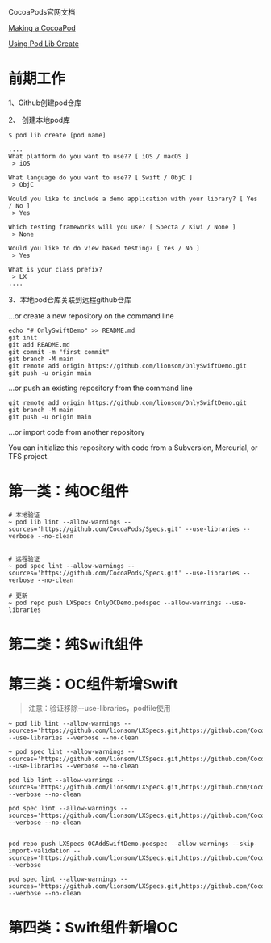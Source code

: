 CocoaPods官网文档

[Making a CocoaPod](https://guides.cocoapods.org/making/making-a-cocoapod.html)

[Using Pod Lib Create](https://guides.cocoapods.org/making/using-pod-lib-create)



# 前期工作

1、Github创建pod仓库



2、 创建本地pod库

```shell
$ pod lib create [pod name]

....
What platform do you want to use?? [ iOS / macOS ]
 > iOS

What language do you want to use?? [ Swift / ObjC ]
 > ObjC

Would you like to include a demo application with your library? [ Yes / No ]
 > Yes

Which testing frameworks will you use? [ Specta / Kiwi / None ]
 > None

Would you like to do view based testing? [ Yes / No ]
 > Yes

What is your class prefix?
 > LX
....
```



3、本地pod仓库关联到远程github仓库

...or create a new repository on the command line

```
echo "# OnlySwiftDemo" >> README.md
git init
git add README.md
git commit -m "first commit"
git branch -M main
git remote add origin https://github.com/lionsom/OnlySwiftDemo.git
git push -u origin main
```

…or push an existing repository from the command line

```
git remote add origin https://github.com/lionsom/OnlySwiftDemo.git
git branch -M main
git push -u origin main
```

…or import code from another repository

You can initialize this repository with code from a Subversion, Mercurial, or TFS project.



# 第一类：纯OC组件

```shell
# 本地验证
~ pod lib lint --allow-warnings --sources='https://github.com/CocoaPods/Specs.git' --use-libraries --verbose --no-clean


# 远程验证
~ pod spec lint --allow-warnings --sources='https://github.com/CocoaPods/Specs.git' --use-libraries --verbose --no-clean

# 更新
~ pod repo push LXSpecs OnlyOCDemo.podspec --allow-warnings --use-libraries
```



# 第二类：纯Swift组件





# 第三类：OC组件新增Swift

> 注意：验证移除--use-libraries，podfile使用

```
~ pod lib lint --allow-warnings --sources='https://github.com/lionsom/LXSpecs.git,https://github.com/CocoaPods/Specs.git' --use-libraries --verbose --no-clean

~ pod spec lint --allow-warnings --sources='https://github.com/lionsom/LXSpecs.git,https://github.com/CocoaPods/Specs.git' --use-libraries --verbose --no-clean

pod lib lint --allow-warnings --sources='https://github.com/lionsom/LXSpecs.git,https://github.com/CocoaPods/Specs.git' --verbose --no-clean

pod spec lint --allow-warnings --sources='https://github.com/lionsom/LXSpecs.git,https://github.com/CocoaPods/Specs.git' --verbose --no-clean


pod repo push LXSpecs OCAddSwiftDemo.podspec --allow-warnings --skip-import-validation --sources='https://github.com/lionsom/LXSpecs.git,https://github.com/CocoaPods/Specs.git' --verbose 

pod spec lint --allow-warnings --sources='https://github.com/lionsom/LXSpecs.git,https://github.com/CocoaPods/Specs.git' --verbose --no-clean
```











# 第四类：Swift组件新增OC

















